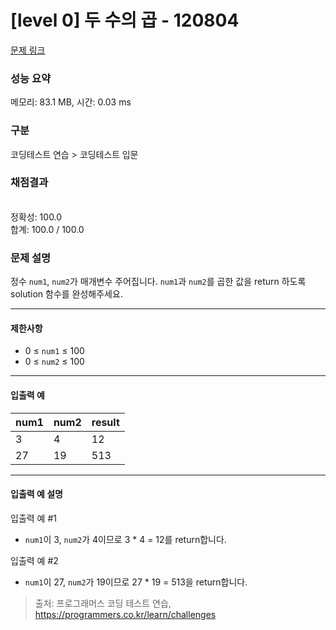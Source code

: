 # [level 0] 두 수의 곱 - 120804 

[문제 링크](https://school.programmers.co.kr/learn/courses/30/lessons/120804?language=java) 

### 성능 요약

메모리: 83.1 MB, 시간: 0.03 ms

### 구분

코딩테스트 연습 > 코딩테스트 입문

### 채점결과

<br/>정확성: 100.0<br/>합계: 100.0 / 100.0

### 문제 설명

<p>정수 <code>num1</code>, <code>num2</code>가 매개변수 주어집니다. <code>num1</code>과 <code>num2</code>를 곱한 값을 return 하도록 solution 함수를 완성해주세요.</p>

<hr>

<h4>제한사항</h4>

<ul>
<li>0 ≤ <code>num1</code> ≤ 100</li>
<li>0 ≤ <code>num2</code> ≤ 100</li>
</ul>

<hr>

<h4>입출력 예</h4>
<table class="table">
        <thead><tr>
<th>num1</th>
<th>num2</th>
<th>result</th>
</tr>
</thead>
        <tbody><tr>
<td>3</td>
<td>4</td>
<td>12</td>
</tr>
<tr>
<td>27</td>
<td>19</td>
<td>513</td>
</tr>
</tbody>
      </table>
<hr>

<h4>입출력 예 설명</h4>

<p>입출력 예 #1</p>

<ul>
<li><code>num1</code>이 3, <code>num2</code>가 4이므로 3 * 4 = 12를 return합니다.</li>
</ul>

<p>입출력 예 #2</p>

<ul>
<li><code>num1</code>이 27, <code>num2</code>가 19이므로 27 * 19 = 513을 return합니다.</li>
</ul>


> 출처: 프로그래머스 코딩 테스트 연습, https://programmers.co.kr/learn/challenges
